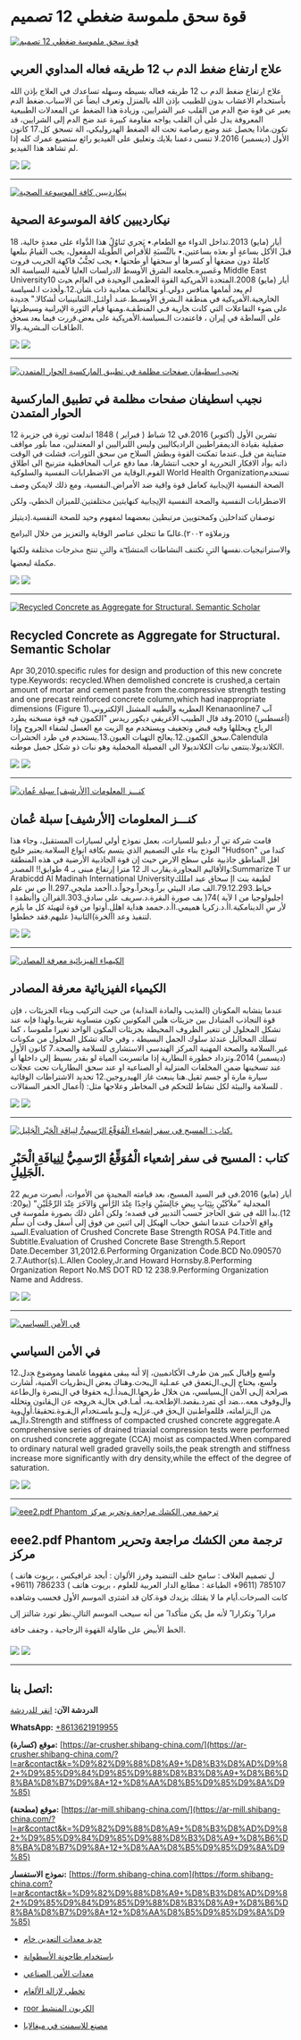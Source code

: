 # قوة سحق ملموسة ضغطي 12 تصميم

<a href="https://swt.shibang-china.com/?l=ar&img&k=%D9%82%D9%88%D8%A9+%D8%B3%D8%AD%D9%82+%D9%85%D9%84%D9%85%D9%88%D8%B3%D8%A9+%D8%B6%D8%BA%D8%B7%D9%8A+12+%D8%AA%D8%B5%D9%85%D9%8A%D9%85" target="_blank">![قوة سحق ملموسة ضغطي 12 تصميم](http://static.shibang-china.com/all-800x300/160.jpg)</a>

## علاج ارتفاع ضغط الدم ب 12 طريقه فعاله المداوي العربي
علاج ارتفاع ضغط الدم ب 12 طريقه فعاله بسيطه وسهله تساعدك في العلاج بإذن الله بأستخدام الاعشاب بدون للطبيب بإذن الله بالمنزل وتعرف ايضاً عن الاسباب.ضغط الدم يعبر عن قوة ضخ الدم من القلب عبر الشرايين، وزيادة هذا الضغط عن المعدلات الطبيعية المعروفة يدل على أن القلب يواجه مقاومة كبيرة عند ضخ الدم إلى الشرايين، قد تكون.ماذا يحصل عند وضع رصاصة تحت الة الضغط الهدروليكي، الة تسحق كل.17 كانون الأول (ديسمبر) 2016.لا تنسى دعمنا بلايك وتعليق على الفيديو رائع ستضيع عمرك كله إذا لم تشاهد هذا الفيديو.


<a href="https://whatsapp.shibangsoft.com/WhatsApp.php" target="_blank" title="WhatsApp">![](http://static.shibang-china.com/icon/whatsapp.png)</a> <a href="https://swt.shibang-china.com/?l=ar&icon&k=%D9%82%D9%88%D8%A9+%D8%B3%D8%AD%D9%82+%D9%85%D9%84%D9%85%D9%88%D8%B3%D8%A9+%D8%B6%D8%BA%D8%B7%D9%8A+12+%D8%AA%D8%B5%D9%85%D9%8A%D9%85" target="_blank">![](http://static.shibang-china.com/icon/chat-ar.png)</a>

---

<a href="https://swt.shibang-china.com/?l=ar&img&k=%D9%82%D9%88%D8%A9+%D8%B3%D8%AD%D9%82+%D9%85%D9%84%D9%85%D9%88%D8%B3%D8%A9+%D8%B6%D8%BA%D8%B7%D9%8A+12+%D8%AA%D8%B5%D9%85%D9%8A%D9%85" target="_blank">![نيكارديبين كافة الموسوعة الصحية](http://static.shibang-china.com/all-800x300/1255.jpg)</a>

## نيكارديبين كافة الموسوعة الصحية
18 أيار (مايو) 2013.تداخل الدواء مع الطعام.• يَجري تَناوُلُ هذا الدَّواء على معدةٍ خالية، قبلَ الأكل بساعةٍ أو بعدَه بساعتين.• بالنِّسبَةِ للأَقراص الطَّويلة المفعول، يجب القيامُ ببلعها كاملةً دون مضغها أو كسرها أو سحقها أو طحنها.• يجب تَجنُّبُ فاكهة الجريب فروت وعَصيره.ﺠﺎﻤﻌﺔ اﻟﺸرق اﻷوﺴط ﻟﻟدراﺴﺎت اﻟﻌﻟﻴﺎ ﻷﻤﻨﻴﺔ ﻟﻟﺴﻴﺎﺴﺔ اﻟﺨ Middle East University10 أيار (مايو) 2008.اﻟﻤﺘﺤدة اﻷﻤرﻴﮐﻴﺔ اﻟﻘوة اﻟﻌظﻤﯽ اﻟوﺤﻴدة ﻓﻲ اﻟﻌﺎﻟم ﺤﻴث ﻟم ﻴﻌد أﻤﺎﻤﻬﺎ ﻤﻨﺎﻓس دوﻟﻲ.أو ﺘﺤﺎﻟﻔﺎت ﻤﻌﺎدﻴﺔ ذات ﺸﺄن.12.وأﺨذت ا.ﻟﺴﻴﺎﺴﺔ اﻟﺨﺎرﺠﻴﺔ.اﻷﻤرﻴﮐﻴﺔ ﻓﻲ ﻤﻨطﻘﺔ اﻟـﺸرق اﻷوﺴـط.ﻋﻨـد أواﺌـل.اﻟﺜﻤﺎﻨﻴﻨﻴﺎت أﺸﮐﺎﻻ.&quot; ﺠدﻴدة ﻋﻟﯽ ﻀوء اﻟﺘﻔﺎﻋﻼت اﻟﺘﻲ ﮐﺎﻨت ﺠﺎرﻴﺔ ﻓـﻲ اﻟﻤﻨطﻘـﺔ.وﻤﻨﻬﺎ ﻗﻴﺎم اﻟﺜورة اﻹﻴراﻨﻴﺔ وﺴﻴطرﺘﻬﺎ ﻋﻟﯽ اﻟﺴﻟطﺔ ﻓﻲ إﻴران ، ﻓﺎﻋﺘﻤدت اﻟـﺴﻴﺎﺴﺔ.اﻷﻤرﻴﮐﻴﺔ ﻋﻟﯽ ﺒﻌض.ﻗررت ﻓﻴﻤﺎ ﺒﻌد ﺴﺤق اﻟطﺎﻗـﺎت اﻟﺒـﺸرﻴﺔ.واﻻ.


<a href="https://whatsapp.shibangsoft.com/WhatsApp.php" target="_blank" title="WhatsApp">![](http://static.shibang-china.com/icon/whatsapp.png)</a> <a href="https://swt.shibang-china.com/?l=ar&icon&k=%D9%82%D9%88%D8%A9+%D8%B3%D8%AD%D9%82+%D9%85%D9%84%D9%85%D9%88%D8%B3%D8%A9+%D8%B6%D8%BA%D8%B7%D9%8A+12+%D8%AA%D8%B5%D9%85%D9%8A%D9%85" target="_blank">![](http://static.shibang-china.com/icon/chat-ar.png)</a>

---

<a href="https://swt.shibang-china.com/?l=ar&img&k=%D9%82%D9%88%D8%A9+%D8%B3%D8%AD%D9%82+%D9%85%D9%84%D9%85%D9%88%D8%B3%D8%A9+%D8%B6%D8%BA%D8%B7%D9%8A+12+%D8%AA%D8%B5%D9%85%D9%8A%D9%85" target="_blank">![نجيب اسطيفان صفحات مظلمة في تطبيق الماركسية الحوار المتمدن](http://static.shibang-china.com/all-800x300/1381.jpg)</a>

## نجيب اسطيفان صفحات مظلمة في تطبيق الماركسية الحوار المتمدن
12 تشرين الأول (أكتوبر) 2016.في 12 شباط ( فبراير ) 1848 اندلعت ثورة في جزيرة صقيلية بقيادة الديمقراطيين الراديكاليين وليس اللبراليين او المعتدلين، مما بلور مواقف متباينة من قبل.عندما تمكنت القوة وبطش السلاح من سحق الثورات، فشلت في الوقت ذاته بوأد الافكار التحررية او حجب انتشارها، مما دفع عراب المحافظية مترنيخ الى اطلاق القوم.ﺍﻟﻮﻗﺎﻳﺔ ﻣﻦ ﺍﻻﺿﻄﺮﺍﺑﺎﺕ ﺍﻟﻨﻔﺴﻴﺔ ﻭﺍﻟﺴﻠﻮﻛﻴﺔ World Health Organizationﺗﺴﺘﺨﺪﻡ ﺍﻟﺼﺤﺔ ﺍﻟﻨﻔﺴﻴﺔ ﺍﻹﳚﺎﺑﻴﺔ ﻛﻌﺎﻣﻞ ﻗﻮﺓ ﻭﺍﻗﻴﺔ ﺿﺪ ﺍﻷﻣﺮﺍﺽ.ﺍﻟﻨﻔﺴﻴﺔ، ﻭﻣﻊ ﺫﻟﻚ ﻻﳝﻜﻦ ﻭﺻﻒ ﺍﻻﺿﻄﺮﺍﺑﺎﺕ ﺍﻟﻨﻔﺴﻴﺔ ﻭﺍﻟﺼﺤﺔ ﺍﻟﻨﻔﺴﻴﺔ ﺍﻹﳚﺎﺑﻴﺔ ﻛﻨﻬﺎﻳﺘﲔ ﳐﺘﻠﻔﺘﲔ.ﻟﻠﻤﻴﺰﺍﻥ ﺍﳋﻄﻲ، ﻭﻟﻜﻦ ﺗﻮﺻﻔﺎﻥ ﻛﺘﺪﺍﺧﻠﲔ ﻭﻛﻤﺤﺘﻮﻳﲔ ﻣﺮﺗﺒﻄﲔ ﺑﺒﻌﻀﻬﻤﺎ ﳌﻔﻬﻮﻡ ﻭﺣﻴﺪ ﻟﻠﺼﺤﺔ ﺍﻟﻨﻔﺴﻴﺔ.(ﺩﻳﺘﻴﻠﺰ ﻭﺯﻣﻼﺅﻩ ٢٠٠٢).ﻏﺎﻟﺒﴼ ﻣﺎ ﺗﺘﺠﻠﻰ ﻋﻨﺎﺻﺮ ﺍﻟﻮﻗﺎﻳﺔ ﻭﺍﻟﺘﻌﺰﻳﺰ ﻣﻦ ﺧﻼﻝ ﺍﻟﱪﺍﻣﺞ ﻭﺍﻻﺳﺘﺮﺍﺗﻴﺠﻴﺎﺕ.ﻧﻔﺴﻬﺎ ﺍﻟﱵ ﺗﻜﺘﻨﻒ ﺍﻟﻨﺸﺎﻃﺎﺕ ﺍﳌﺘﺸﺎֲדﺔ ﻭﺍﻟﱵ ﺗﻨﺘﺞ ﳐﺮﺟﺎﺕ ﳐﺘﻠﻔﺔ ﻭﻟﻜﻨﻬﺎ ﻣﻜﻤﻠﺔ ﻟﺒﻌﻀﻬﺎ.


<a href="https://whatsapp.shibangsoft.com/WhatsApp.php" target="_blank" title="WhatsApp">![](http://static.shibang-china.com/icon/whatsapp.png)</a> <a href="https://swt.shibang-china.com/?l=ar&icon&k=%D9%82%D9%88%D8%A9+%D8%B3%D8%AD%D9%82+%D9%85%D9%84%D9%85%D9%88%D8%B3%D8%A9+%D8%B6%D8%BA%D8%B7%D9%8A+12+%D8%AA%D8%B5%D9%85%D9%8A%D9%85" target="_blank">![](http://static.shibang-china.com/icon/chat-ar.png)</a>

---

<a href="https://swt.shibang-china.com/?l=ar&img&k=%D9%82%D9%88%D8%A9+%D8%B3%D8%AD%D9%82+%D9%85%D9%84%D9%85%D9%88%D8%B3%D8%A9+%D8%B6%D8%BA%D8%B7%D9%8A+12+%D8%AA%D8%B5%D9%85%D9%8A%D9%85" target="_blank">![Recycled Concrete as Aggregate for Structural. Semantic Scholar](http://static.shibang-china.com/all-800x300/1365.jpg)</a>

## Recycled Concrete as Aggregate for Structural. Semantic Scholar
Apr 30,2010.specific rules for design and production of this new concrete type.Keywords: recycled.When demolished concrete is crushed,a certain amount of mortar and cement paste from the.compressive strength testing and one precast reinforced concrete column,which had inappropriate dimensions (Figure 1).العطريه والطبيه المشتل الإلكتروني Kenanaonline7 آب (أغسطس) 2010.وقد قال الطبيب الأغريقي ديكور ريدس &quot;الكمون فيه قوة مسخنه يطرد الرياح ويحللها وفيه قبض وتجفيف ويستخدم مع الزيت مع العسل لشفاء الجروح وإذا سحق الكمون.12.يعالج التهبات العيون.13.يستخدم فى طرد الحشرات.Calendula الكلانديولا.ينتمى نبات الكلانديولا الى الفصيلة المخملية وهو نبات ذو شكل جميل موطنه.


<a href="https://whatsapp.shibangsoft.com/WhatsApp.php" target="_blank" title="WhatsApp">![](http://static.shibang-china.com/icon/whatsapp.png)</a> <a href="https://swt.shibang-china.com/?l=ar&icon&k=%D9%82%D9%88%D8%A9+%D8%B3%D8%AD%D9%82+%D9%85%D9%84%D9%85%D9%88%D8%B3%D8%A9+%D8%B6%D8%BA%D8%B7%D9%8A+12+%D8%AA%D8%B5%D9%85%D9%8A%D9%85" target="_blank">![](http://static.shibang-china.com/icon/chat-ar.png)</a>

---

<a href="https://swt.shibang-china.com/?l=ar&img&k=%D9%82%D9%88%D8%A9+%D8%B3%D8%AD%D9%82+%D9%85%D9%84%D9%85%D9%88%D8%B3%D8%A9+%D8%B6%D8%BA%D8%B7%D9%8A+12+%D8%AA%D8%B5%D9%85%D9%8A%D9%85" target="_blank">![كنـــز المعلومات [الأرشيف] سبلة عُمان](http://static.shibang-china.com/all-800x300/908.jpg)</a>

## كنـــز المعلومات [الأرشيف] سبلة عُمان
قامت شركة تي آر دبليو للسيارات، بعمل نموذج أولي لسيارات المستقبل، وجاء هذا النوذج بناء علي التصميم الذي يتسم بكافة انواع السلامة.يعتبر خليج &quot;Hudson&quot; كندا من اقل المناطق جاذبية على سطح الارض حيث إن قوة الجاذبية الأرضية في هذه المنطقة والأقاليم المجاورة.يقارب الـ 12 مترا إرتفاع مبنى بـ 4 طوابق!! المصدر:Summarize T ur Arabicdd Al Madinah International Universityلطيفة بنت اإ سحاق عبد امللك خياط.79.12.293.الف صاد البيئي براً.وبحراً.وجواً.د.اأحمد مليجي.297.اأ ص س علم اجليولوجيا من ا لآية )74( يف صورة البقرة.د.سريف على سادق.303.القراآن واأنظمةِ ا لأر سِ الدينامكية.اأ.د.زكريا هميمي.اأ.د.حممد هداية اهلل.أوتوا من قوة لتهيئة كل ما يلزم لتنفيذ وعد اآلخرة)الثانية( عليهم.فقد خططوا.


<a href="https://whatsapp.shibangsoft.com/WhatsApp.php" target="_blank" title="WhatsApp">![](http://static.shibang-china.com/icon/whatsapp.png)</a> <a href="https://swt.shibang-china.com/?l=ar&icon&k=%D9%82%D9%88%D8%A9+%D8%B3%D8%AD%D9%82+%D9%85%D9%84%D9%85%D9%88%D8%B3%D8%A9+%D8%B6%D8%BA%D8%B7%D9%8A+12+%D8%AA%D8%B5%D9%85%D9%8A%D9%85" target="_blank">![](http://static.shibang-china.com/icon/chat-ar.png)</a>

---

<a href="https://swt.shibang-china.com/?l=ar&img&k=%D9%82%D9%88%D8%A9+%D8%B3%D8%AD%D9%82+%D9%85%D9%84%D9%85%D9%88%D8%B3%D8%A9+%D8%B6%D8%BA%D8%B7%D9%8A+12+%D8%AA%D8%B5%D9%85%D9%8A%D9%85" target="_blank">![الكيمياء الفيزيائية معرفة المصادر](http://static.shibang-china.com/all-800x300/53.jpg)</a>

## الكيمياء الفيزيائية معرفة المصادر
عندما يتشابه المكونان (المذيب والمادة المذابة) من حيث التركيب وبناء الجزيئات ، فإن قوة التجاذب المتبادل بين جزيئات هلين المكونين تكون متساوية تقريبا.ولهذا فإنه عند تشكل المحلول لن تتغير الظروف المحيطة بجزيئات المكون الواحد تغيرا ملموسا ، كما تسلك المحاليل عندئذ سلوك الجمل البسيطة ، وفي حالة تشكل المحلول من مكونات غير.السلامة والصحة المهنية المركز الهندسي الاستشارى للسلامة والصحة.7 كانون الأول (ديسمبر) 2014.وتزداد خطورة البطارية إذا ماتسربت المياة لو بقدر بسيط إلى داخلها أو عند تسخينها ضمن المخلفات المنزلية أو الصناعية او عند سحق البطاريات تحت عجلات سيارة مارة أو جسم ثقيل.هنا ينبعث غاز الهيدروجين.12 تحديد الاشتراطات الوقائية للسلامة والبيئة لكل نشاط للتحكم فى المخاطر وعلاجها مثل: (أعمال الحفر السقالات .


<a href="https://whatsapp.shibangsoft.com/WhatsApp.php" target="_blank" title="WhatsApp">![](http://static.shibang-china.com/icon/whatsapp.png)</a> <a href="https://swt.shibang-china.com/?l=ar&icon&k=%D9%82%D9%88%D8%A9+%D8%B3%D8%AD%D9%82+%D9%85%D9%84%D9%85%D9%88%D8%B3%D8%A9+%D8%B6%D8%BA%D8%B7%D9%8A+12+%D8%AA%D8%B5%D9%85%D9%8A%D9%85" target="_blank">![](http://static.shibang-china.com/icon/chat-ar.png)</a>

---

<a href="https://swt.shibang-china.com/?l=ar&img&k=%D9%82%D9%88%D8%A9+%D8%B3%D8%AD%D9%82+%D9%85%D9%84%D9%85%D9%88%D8%B3%D8%A9+%D8%B6%D8%BA%D8%B7%D9%8A+12+%D8%AA%D8%B5%D9%85%D9%8A%D9%85" target="_blank">![كتاب : المسيح فى سفر ﺇشعياء الْمُوَقِّعُ الرّسمِيُّ لِنِيافَةِ الْحَبْرِ الْجَلِيلِ.](http://static.shibang-china.com/all-800x300/923.jpg)</a>

## كتاب : المسيح فى سفر ﺇشعياء الْمُوَقِّعُ الرّسمِيُّ لِنِيافَةِ الْحَبْرِ الْجَلِيلِ.
22 أيار (مايو) 2016.فى قبر السيد المسيح، بعد قيامته المجيدة من الأموات، أبصرت مريم المجدلية “ملاَكَيْنِ بِثِيَابٍ بِيضٍ جَالِسَيْنِ وَاحِدًا عِنْدَ الرَّأْسِ وَالآخَرَ عِنْدَ الرِّجْلَيْنِ” (يو20: 12).بدأ الله فى شق الحاجز حسب التدبير فى قصده؛ ولكن أعلن ذلك بصورة ملموسة فى واقع الأحداث عندما انشق حجاب الهيكل إلى اثنين من فوق إلى أسفل وقت أن سلّم السيد.Evaluation of Crushed Concrete Base Strength ROSA P4.Title and Subtitle.Evaluation of Crushed Concrete Base Strength.5.Report Date.December 31,2012.6.Performing Organization Code.BCD No.090570 2.7.Author(s).L.Allen Cooley,Jr.and Howard Hornsby.8.Performing Organization Report No.MS DOT RD 12 238.9.Performing Organization Name and Address.


<a href="https://whatsapp.shibangsoft.com/WhatsApp.php" target="_blank" title="WhatsApp">![](http://static.shibang-china.com/icon/whatsapp.png)</a> <a href="https://swt.shibang-china.com/?l=ar&icon&k=%D9%82%D9%88%D8%A9+%D8%B3%D8%AD%D9%82+%D9%85%D9%84%D9%85%D9%88%D8%B3%D8%A9+%D8%B6%D8%BA%D8%B7%D9%8A+12+%D8%AA%D8%B5%D9%85%D9%8A%D9%85" target="_blank">![](http://static.shibang-china.com/icon/chat-ar.png)</a>

---

<a href="https://swt.shibang-china.com/?l=ar&img&k=%D9%82%D9%88%D8%A9+%D8%B3%D8%AD%D9%82+%D9%85%D9%84%D9%85%D9%88%D8%B3%D8%A9+%D8%B6%D8%BA%D8%B7%D9%8A+12+%D8%AA%D8%B5%D9%85%D9%8A%D9%85" target="_blank">![في الأمن السياسي](http://static.shibang-china.com/all-800x300/852.jpg)</a>

## في الأمن السياسي
12.ﻭﺍﺴﻊ ﻭﺇﻗﺒﺎل ﻜﺒﻴﺭ ﻤﻥ ﻁﺭﻑ ﺍﻷﻜﺎﺩﻤﻴﻴﻥ، ﺇﻻ ﺃﻨﻪ ﻴﺒﻘﻰ ﻤﻔﻬﻭﻤﺎ ﻏﺎﻤﻀﺎ ﻭﻤﻭﻀﻭﻉ ﺠﺩل ﻭﺍﺴﻊ، ﻴﺤﺘﺎﺝ ﺇﻝﻰ.ﺍﻝﺘﻌﻤﻕ ﻓﻲ ﻋﻤ.ﻠﻴﺔ ﺍﻝﺒﺤﺙ.ﻭﻫﻨﺎﻙ ﺒﻌﺽ ﺍﻝﻨﻅﺭﻴﺎﺕ ﺍﻷﻤﻨﻴﺔ، ﺃﺸﺎﺭﺕ ﺼﺭﺍﺤﺔ ﺇﻝﻰ ﺍﻷﻤﻥ ﺍﻝﺴﻴﺎﺴﻲ، ﻤﻥ ﺨﻼل ﻁﺭﺤﻬﺎ.ﺍﻝﻤﺒﺩﺃ.ﻝﻪ ﺤﻘﻭﻗﺎ ﻓﻲ ﺍﻝﻨﺼﺭﺓ ﻭﺍﻝﻁﺎﻋﺔ ﻭﺍﻝﻭﻗﻭﻑ ﻤﻌﻪ.،.ﻀﺩ ﺃﻱ ﺘﻤﺭﺩ.ﺒﻘﺼﺩ.ﺍﻹﻁﺎﺤﺔ.ﺒﻪ، ﺃﻤـﺎ.ﻓﻲ ﺤﺎﻝﺔ ﺨﺭﻭﺠﻪ ﻋﻥ ﺍﻝﻘﺎﻨﻭﻥ ﻭﺘﺤﻠﻠﻪ ﻤﻥ ﺍﻝﺘﺯﺍﻤﺎﺘﻪ، ﻓﻠﻠﻤﻭﺍﻁﻨﻴﻥ ﺍﻝﺤﻕ ﻓﻲ.ﻋﺯﻝﻪ ﻭﻝـﻭ ﺒﺎﺴـﺘﺨﺩﺍﻡ ﺍﻝﻘـﻭﺓ.ﺘﺤﻘﻴﻘﺎ.ﺃﻭﻝﻭﻴﺔ ﺩﺃﻝﻤﺒ.Strength and stiffness of compacted crushed concrete aggregate.A comprehensive series of drained triaxial compression tests were performed on crushed concrete aggregate (CCA) moist as compacted.When compared to ordinary natural well graded gravelly soils,the peak strength and stiffness increase more significantly with dry density,while the effect of the degree of saturation.


<a href="https://whatsapp.shibangsoft.com/WhatsApp.php" target="_blank" title="WhatsApp">![](http://static.shibang-china.com/icon/whatsapp.png)</a> <a href="https://swt.shibang-china.com/?l=ar&icon&k=%D9%82%D9%88%D8%A9+%D8%B3%D8%AD%D9%82+%D9%85%D9%84%D9%85%D9%88%D8%B3%D8%A9+%D8%B6%D8%BA%D8%B7%D9%8A+12+%D8%AA%D8%B5%D9%85%D9%8A%D9%85" target="_blank">![](http://static.shibang-china.com/icon/chat-ar.png)</a>

---

<a href="https://swt.shibang-china.com/?l=ar&img&k=%D9%82%D9%88%D8%A9+%D8%B3%D8%AD%D9%82+%D9%85%D9%84%D9%85%D9%88%D8%B3%D8%A9+%D8%B6%D8%BA%D8%B7%D9%8A+12+%D8%AA%D8%B5%D9%85%D9%8A%D9%85" target="_blank">![eee2.pdf Phantom ﺗﺮﺟﻤﺔ ﻣﻌﻦ اﻟﻜﺸﻚ ﻣﺮاﺟﻌﺔ وﺗﺤﺮﻳﺮ ﻣﺮﻛﺰ](http://static.shibang-china.com/all-800x300/308.jpg)</a>

## eee2.pdf Phantom ﺗﺮﺟﻤﺔ ﻣﻌﻦ اﻟﻜﺸﻚ ﻣﺮاﺟﻌﺔ وﺗﺤﺮﻳﺮ ﻣﺮﻛﺰ
ل ﺗﺼﻤﻴﻢ اﻟﻐﻼف : ﺳﺎﻣﺢ ﺧﻠﻒ اﻟﺘﻨﻀﻴﺪ وﻓﺮز اﻷﻟﻮان : أﺑﺠﺪ ﻏﺮاﻓﻴﻜﺲ ، ﺑريوت ﻫﺎﺗﻒ ) 785107 (9611+ اﻟﻄﺒﺎﻋﺔ : ﻣﻄﺎﺑﻊ اﻟﺪار اﻟﻌﺮﺑﻴﺔ ﻟﻠﻌﻠﻮم ، ﺑريوت ﻫﺎﺗﻒ ) 786233 (9611+ ﻛﺎﻧﺖ اﻟﴫﺧﺎت.أﻳﺎم ﻣﺎ ﻻ ﻳﻘﺘﻠﻚ ﻳﺰﻳﺪك ﻗﻮة.ﻛﺎن ﻗﺪ اﺷﱰى اﳌﻮﺳﻢ اﻷول ﻓﺤﺴﺐ وﺷﺎﻫﺪه ﻣﺮارا ً وﺗﻜﺮارا ً ﻷﻧﻪ مل ﻳﻜﻦ ﻣﺘﺄﻛﺪا ً ﻣﻦ أﻧﻪ ﺳﻴﺤﺐ اﳌﻮﺳﻢ اﻟﺘﺎﱄ.ﻧﻈﺮ ﺗﻮرد ﺷﺎﻟﺘﺰ إﱃ اﻟﺨﻂ اﻷﺑﻴﺾ ﻋﲆ ﻃﺎوﻟﺔ اﻟﻘﻬﻮة اﻟﺰﺟﺎﺟﻴﺔ ، وﺟﻔﻒ ﺣﺎﻓﺔ.

<a href="https://whatsapp.shibangsoft.com/WhatsApp.php" target="_blank" title="WhatsApp">![](http://static.shibang-china.com/icon/whatsapp.png)</a> <a href="https://swt.shibang-china.com/?l=ar&icon&k=%D9%82%D9%88%D8%A9+%D8%B3%D8%AD%D9%82+%D9%85%D9%84%D9%85%D9%88%D8%B3%D8%A9+%D8%B6%D8%BA%D8%B7%D9%8A+12+%D8%AA%D8%B5%D9%85%D9%8A%D9%85" target="_blank">![](http://static.shibang-china.com/icon/chat-ar.png)</a>

---
## اتصل بنا:

**الدردشة الآن:** [انقر للدردشة](https://swt.shibang-china.com?l=ar&contact&k=%D9%82%D9%88%D8%A9+%D8%B3%D8%AD%D9%82+%D9%85%D9%84%D9%85%D9%88%D8%B3%D8%A9+%D8%B6%D8%BA%D8%B7%D9%8A+12+%D8%AA%D8%B5%D9%85%D9%8A%D9%85)

**WhatsApp:**  [+8613621919955](https://whatsapp.shibangsoft.com/WhatsApp.php)

**موقع (كسارة):** [https://ar-crusher.shibang-china.com/](https://ar-crusher.shibang-china.com/?l=ar&contact&k=%D9%82%D9%88%D8%A9+%D8%B3%D8%AD%D9%82+%D9%85%D9%84%D9%85%D9%88%D8%B3%D8%A9+%D8%B6%D8%BA%D8%B7%D9%8A+12+%D8%AA%D8%B5%D9%85%D9%8A%D9%85)

**موقع (مطحنة):** [https://ar-mill.shibang-china.com/](https://ar-mill.shibang-china.com/?l=ar&contact&k=%D9%82%D9%88%D8%A9+%D8%B3%D8%AD%D9%82+%D9%85%D9%84%D9%85%D9%88%D8%B3%D8%A9+%D8%B6%D8%BA%D8%B7%D9%8A+12+%D8%AA%D8%B5%D9%85%D9%8A%D9%85)

**نموذج الاستفسار:** [https://form.shibang-china.com](https://form.shibang-china.com?l=ar&contact&k=%D9%82%D9%88%D8%A9+%D8%B3%D8%AD%D9%82+%D9%85%D9%84%D9%85%D9%88%D8%B3%D8%A9+%D8%B6%D8%BA%D8%B7%D9%8A+12+%D8%AA%D8%B5%D9%85%D9%8A%D9%85)

* [حديد معدات التعدين خام](../28/%D8%AD%D8%AF%D9%8A%D8%AF%20%D9%85%D8%B9%D8%AF%D8%A7%D8%AA%20%D8%A7%D9%84%D8%AA%D8%B9%D8%AF%D9%8A%D9%86%20%D8%AE%D8%A7%D9%85.md)

* [باستخدام طاحونة الأسطوانة](../29/%D8%A8%D8%A7%D8%B3%D8%AA%D8%AE%D8%AF%D8%A7%D9%85%20%D8%B7%D8%A7%D8%AD%D9%88%D9%86%D8%A9%20%D8%A7%D9%84%D8%A3%D8%B3%D8%B7%D9%88%D8%A7%D9%86%D8%A9.md)

* [معدات الأمن الصناعي](../27/%D9%85%D8%B9%D8%AF%D8%A7%D8%AA%20%D8%A7%D9%84%D8%A3%D9%85%D9%86%20%D8%A7%D9%84%D8%B5%D9%86%D8%A7%D8%B9%D9%8A.md)

* [تخطي لإزالة الألغام](../27/%D8%AA%D8%AE%D8%B7%D9%8A%20%D9%84%D8%A5%D8%B2%D8%A7%D9%84%D8%A9%20%D8%A7%D9%84%D8%A3%D9%84%D8%BA%D8%A7%D9%85.md)

* [roor الكربون المنشط](../29/roor%20%D8%A7%D9%84%D9%83%D8%B1%D8%A8%D9%88%D9%86%20%D8%A7%D9%84%D9%85%D9%86%D8%B4%D8%B7.md)

* [مصنع للاسمنت في ميغالايا](../26/%D9%85%D8%B5%D9%86%D8%B9%20%D9%84%D9%84%D8%A7%D8%B3%D9%85%D9%86%D8%AA%20%D9%81%D9%8A%20%D9%85%D9%8A%D8%BA%D8%A7%D9%84%D8%A7%D9%8A%D8%A7.md)